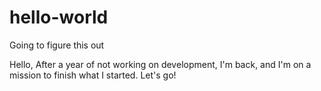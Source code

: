 # hello-world
Going to figure this out

Hello, 
After a year of not working on development, I'm back, and I'm on a mission to finish what I started. Let's go!
